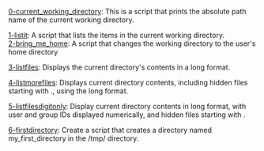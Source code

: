 [0-current_working_directory](0-current_working_directory): This is a script that prints the absolute path name of the current working directory.

[1-listit](1-listit): A script that lists the items in the current working directory.  
[2-bring_me_home](2-bring_me_home): A script that changes the working directory to the user's home directory

[3-listfiles](3-listfiles): Displays the current directory's contents in a long format.

[4-listmorefiles](4-listmorefiles): Displays current directory contents, including hidden files starting with ., using the long format.

[5-listfilesdigitonly](5-listfilesdigitonly): Display current directory contents in long format, with user and group IDs displayed numerically, and hidden files starting with .

[6-firstdirectory](6-firstdirectory): Create a script that creates a directory named my_first_directory in the /tmp/ directory.

